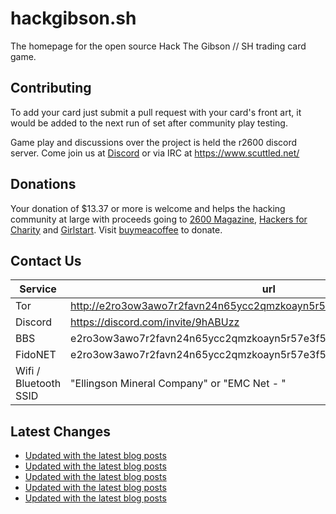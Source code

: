 # hackgibson.sh
The homepage for the open source Hack The Gibson // SH trading card game.


## Contributing

To add your card just submit a pull request with your card's front art, it would be added to the next run of set after community play testing.

Game play and discussions over the project is held the r2600 discord server. Come join us at [Discord](https://discord.com/invite/9hABUzz) or via IRC at https://www.scuttled.net/


## Donations

Your donation of $13.37 or more is welcome and helps the hacking community at large with proceeds going to [2600 Magazine](https://2600.com/), [Hackers for Charity](https://hackersforcharity.org) and [Girlstart](https://girlstart.org).  Visit [buymeacoffee](https://www.buymeacoffee.com/hackgibson.sh) to donate.


## Contact Us

Service | url
-|-
Tor | http://e2ro3ow3awo7r2favn24n65ycc2qmzkoayn5r57e3f56nvjwdcgg32ad.onion
Discord | https://discord.com/invite/9hABUzz
BBS | e2ro3ow3awo7r2favn24n65ycc2qmzkoayn5r57e3f56nvjwdcgg32ad.onion:23
FidoNET | e2ro3ow3awo7r2favn24n65ycc2qmzkoayn5r57e3f56nvjwdcgg32ad.onion:24554
Wifi / Bluetooth SSID | "Ellingson Mineral Company" or "EMC Net - <fidonet address>"

## Latest Changes
<!-- BLOG-POST-LIST:START -->
- [Updated with the latest blog posts](https://github.com/DFW2600/hackgibson.sh/commit/2438ed8ac0f7cbba6b0a0e07f6c41fd097653ec2)
- [Updated with the latest blog posts](https://github.com/DFW2600/hackgibson.sh/commit/627a6899263218c673e21cfda987e288d1a6a53b)
- [Updated with the latest blog posts](https://github.com/DFW2600/hackgibson.sh/commit/34084665e5d477bbaee50726713720adb9f602eb)
- [Updated with the latest blog posts](https://github.com/DFW2600/hackgibson.sh/commit/c567b564cbfe5053e22c326cfa8a3fae1b436b9a)
- [Updated with the latest blog posts](https://github.com/DFW2600/hackgibson.sh/commit/be679a960dd4fb6e4d348a2914f0dc9e3d495e06)
<!-- BLOG-POST-LIST:END -->
